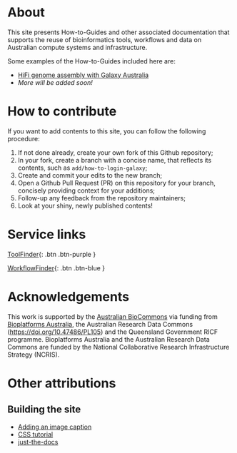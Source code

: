 # About

This site presents How-to-Guides and other associated documentation that supports the reuse of bioinformatics tools, workflows and data on Australian compute systems and infrastructure.

Some examples of the How-to-Guides included here are:

- [HiFi genome assembly with Galaxy Australia](galaxy_australia/workflows/hifi_assembly.md)
- *More will be added soon!*


# How to contribute

If you want to add contents to this site, you can follow the following procedure:

1. If not done already, create your own fork of this Github repository;
2. In your fork, create a branch with a concise name, that reflects its contents, such as `add/how-to-login-galaxy`;
3. Create and commit your edits to the new branch;
4. Open a Github Pull Request (PR) on this repository for your branch, concisely providing context for your additions;
5. Follow-up any feedback from the repository maintainers;
6. Look at your shiny, newly published contents!


# Service links

[ToolFinder](https://australianbiocommons.github.io/2_tools.html){: .btn .btn-purple }

[WorkflowFinder](https://australianbiocommons.github.io/2_1_workflows.html){: .btn .btn-blue }


# Acknowledgements

This work is supported by the [Australian BioCommons](https://www.biocommons.org.au/) via funding from [Bioplatforms Australia](https://bioplatforms.com/), the Australian Research Data Commons (https://doi.org/10.47486/PL105) and the Queensland Government RICF programme. Bioplatforms Australia and the Australian Research Data Commons are funded by the National Collaborative Research Infrastructure Strategy (NCRIS).


# Other attributions

## Building the site

- [Adding an image caption](https://stackoverflow.com/a/30366422)
- [CSS tutorial](https://www.w3schools.com/css/default.asp)
- [just-the-docs](https://pmarsceill.github.io/just-the-docs/#getting-started)
